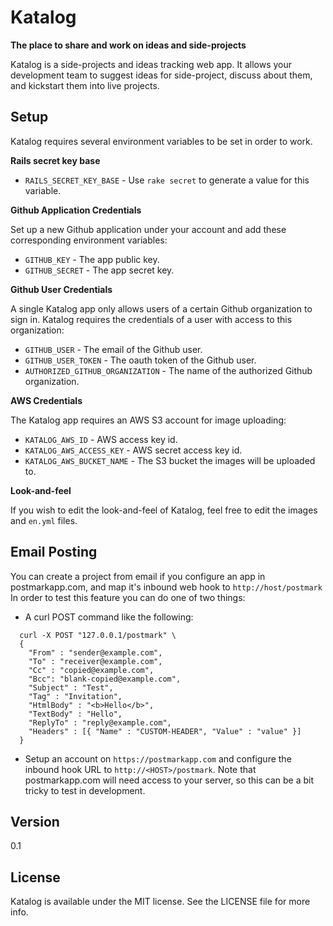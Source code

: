 # Katalog
__The place to share and work on ideas and side-projects__

Katalog is a side-projects and ideas tracking web app. It allows your development team to suggest ideas for side-project, discuss about them, and kickstart them into live projects.


## Setup

Katalog requires several environment variables to be set in order to work.

__Rails secret key base__

* `RAILS_SECRET_KEY_BASE` - Use `rake secret` to generate a value for this variable.

__Github Application Credentials__

Set up a new Github application under your account and add these corresponding environment variables:

* `GITHUB_KEY` - The app public key.
* `GITHUB_SECRET` - The app secret key.

__Github User Credentials__

A single Katalog app only allows users of a certain Github organization to sign in. Katalog requires the credentials of a user with access to this organization:

* `GITHUB_USER` - The email of the Github user.
* `GITHUB_USER_TOKEN` - The oauth token of the Github user.
* `AUTHORIZED_GITHUB_ORGANIZATION` - The name of the authorized Github organization.

__AWS Credentials__

The Katalog app requires an AWS S3 account for image uploading:

* `KATALOG_AWS_ID` - AWS access key id.
* `KATALOG_AWS_ACCESS_KEY` - AWS secret access key id.
* `KATALOG_AWS_BUCKET_NAME` - The S3 bucket the images will be uploaded to.

__Look-and-feel__

If you wish to edit the look-and-feel of Katalog, feel free to edit the images and `en.yml` files.

## Email Posting

You can create a project from email if you configure an app in postmarkapp.com, 
and map it's inbound web hook to `http://host/postmark`
In order to test this feature you can do one of two things:
* A curl POST command like the following:

``` 
  curl -X POST "127.0.0.1/postmark" \
  {
    "From" : "sender@example.com",
    "To" : "receiver@example.com",
    "Cc" : "copied@example.com",
    "Bcc": "blank-copied@example.com",
    "Subject" : "Test",
    "Tag" : "Invitation",
    "HtmlBody" : "<b>Hello</b>",
    "TextBody" : "Hello",
    "ReplyTo" : "reply@example.com",
    "Headers" : [{ "Name" : "CUSTOM-HEADER", "Value" : "value" }]
  }
```
* Setup an account on `https://postmarkapp.com` and configure the inbound hook URL 
  to `http://<HOST>/postmark`. Note that postmarkapp.com will need access to
  your server, so this can be a bit tricky to test in development.

## Version
0.1


## License

Katalog is available under the MIT license. See the LICENSE file for more info.
